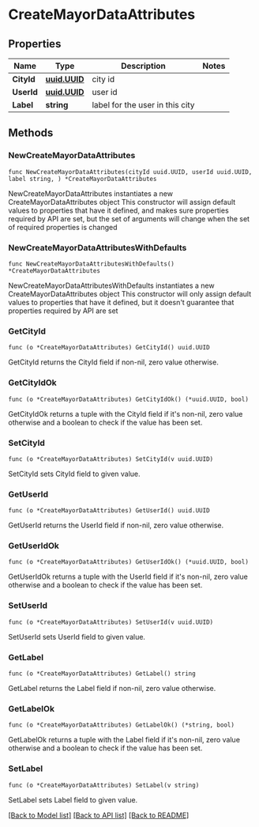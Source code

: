 # CreateMayorDataAttributes

## Properties

Name | Type | Description | Notes
------------ | ------------- | ------------- | -------------
**CityId** | [**uuid.UUID**](uuid.UUID.md) | city id | 
**UserId** | [**uuid.UUID**](uuid.UUID.md) | user id | 
**Label** | **string** | label for the user in this city | 

## Methods

### NewCreateMayorDataAttributes

`func NewCreateMayorDataAttributes(cityId uuid.UUID, userId uuid.UUID, label string, ) *CreateMayorDataAttributes`

NewCreateMayorDataAttributes instantiates a new CreateMayorDataAttributes object
This constructor will assign default values to properties that have it defined,
and makes sure properties required by API are set, but the set of arguments
will change when the set of required properties is changed

### NewCreateMayorDataAttributesWithDefaults

`func NewCreateMayorDataAttributesWithDefaults() *CreateMayorDataAttributes`

NewCreateMayorDataAttributesWithDefaults instantiates a new CreateMayorDataAttributes object
This constructor will only assign default values to properties that have it defined,
but it doesn't guarantee that properties required by API are set

### GetCityId

`func (o *CreateMayorDataAttributes) GetCityId() uuid.UUID`

GetCityId returns the CityId field if non-nil, zero value otherwise.

### GetCityIdOk

`func (o *CreateMayorDataAttributes) GetCityIdOk() (*uuid.UUID, bool)`

GetCityIdOk returns a tuple with the CityId field if it's non-nil, zero value otherwise
and a boolean to check if the value has been set.

### SetCityId

`func (o *CreateMayorDataAttributes) SetCityId(v uuid.UUID)`

SetCityId sets CityId field to given value.


### GetUserId

`func (o *CreateMayorDataAttributes) GetUserId() uuid.UUID`

GetUserId returns the UserId field if non-nil, zero value otherwise.

### GetUserIdOk

`func (o *CreateMayorDataAttributes) GetUserIdOk() (*uuid.UUID, bool)`

GetUserIdOk returns a tuple with the UserId field if it's non-nil, zero value otherwise
and a boolean to check if the value has been set.

### SetUserId

`func (o *CreateMayorDataAttributes) SetUserId(v uuid.UUID)`

SetUserId sets UserId field to given value.


### GetLabel

`func (o *CreateMayorDataAttributes) GetLabel() string`

GetLabel returns the Label field if non-nil, zero value otherwise.

### GetLabelOk

`func (o *CreateMayorDataAttributes) GetLabelOk() (*string, bool)`

GetLabelOk returns a tuple with the Label field if it's non-nil, zero value otherwise
and a boolean to check if the value has been set.

### SetLabel

`func (o *CreateMayorDataAttributes) SetLabel(v string)`

SetLabel sets Label field to given value.



[[Back to Model list]](../README.md#documentation-for-models) [[Back to API list]](../README.md#documentation-for-api-endpoints) [[Back to README]](../README.md)


